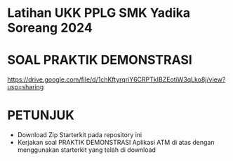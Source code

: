 # Latihan UKK PPLG SMK Yadika Soreang 2024

# SOAL PRAKTIK DEMONSTRASI

https://drive.google.com/file/d/1chKftyrqriY6CRPTkIBZEotiW3qLko8j/view?usp=sharing

# PETUNJUK

- Download Zip Starterkit pada repository ini
- Kerjakan soal PRAKTIK DEMONSTRASI Aplikasi ATM di atas dengan menggunakan starterkit yang telah di download
